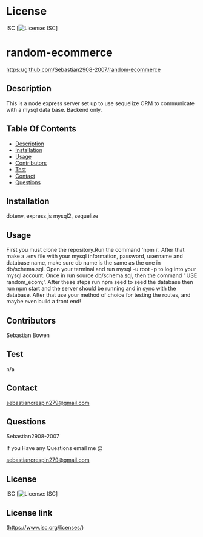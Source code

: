 # License
 ISC
[![License: ISC](https://img.shields.io/badge/License-ISC-blue.svg)]
                 
      

# random-ecommerce
 https://github.com/Sebastian2908-2007/random-ecommerce
 ## Description

This is a node express server set up to use sequelize ORM to communicate with a mysql data base. Backend only.
    
 ## Table Of Contents
* [Description](#description)
* [Installation](#installation)
* [Usage](#usage)
* [Contributors](#contributors)
* [Test](#test)
* [Contact](#contact)
* [Questions](#questions)
    
 ## Installation

dotenv, express.js mysql2, sequelize

## Usage
 First you must clone the repository.Run the command 'npm i'. After that make a .env file with your mysql information, password, username and database name, make sure db name is the same as the one in db/schema.sql. Open your terminal and run mysql -u root -p to log into your mysql account. Once in run source db/schema.sql, then the command ' USE random_ecom;'. After these steps run npm seed to seed the database then run npm start and the server should be running and in sync with the database. After that use your method of choice for testing the routes, and maybe even build a front end!

 ## Contributors

  Sebastian Bowen

 ## Test 

 n/a
    
## Contact

 sebastiancrespin279@gmail.com

## Questions

 Sebastian2908-2007

If you Have any Questions email me @

sebastiancrespin279@gmail.com


## License
ISC 
[![License: ISC](https://img.shields.io/badge/License-ISC-blue.svg)]

## License link
(https://www.isc.org/licenses/)   

